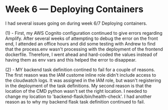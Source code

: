 # Week 6 — Deploying Containers

I had several issues going on during week 6/7 Deploying containers. 

(1) - First, my AWS Cognito configuration continued to give errors regarding Amplify. After several weeks of attempting to debug the error on the front end, I attended an office hours and did some testing with Andrew to find that the process.env wasn't processing with the deployment of the frontend dockerfile. Therefore, I went ahead and hard-coded the values instead of having them as env vars and this helped the error to disappear.

(2) - MY backend task definition contined to fail for a couple of reasons. The first reason was the IAM custome inline role didn't include access to the cloudwatch logs. It was assigned in the IAM role, but wasn't registering in the deployment of the task definitions. My second reason is that the location of the CMD python wasn't set the right location. I needed to change my location to 'backend-flask/bin/health-check'. I had another reason as to why my backend flask task definition continued to fail. 
